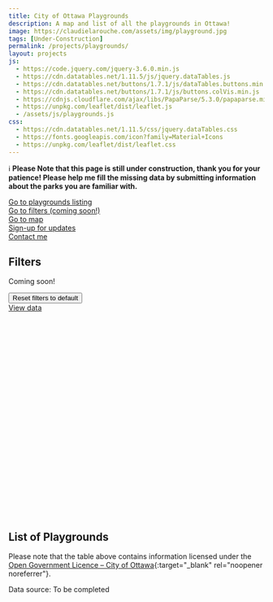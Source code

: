 ```yaml
---
title: City of Ottawa Playgrounds
description: A map and list of all the playgrounds in Ottawa!
image: https://claudielarouche.com/assets/img/playground.jpg
tags: [Under-Construction]
permalink: /projects/playgrounds/
layout: projects
js:
  - https://code.jquery.com/jquery-3.6.0.min.js
  - https://cdn.datatables.net/1.11.5/js/jquery.dataTables.js
  - https://cdn.datatables.net/buttons/1.7.1/js/dataTables.buttons.min.js
  - https://cdn.datatables.net/buttons/1.7.1/js/buttons.colVis.min.js
  - https://cdnjs.cloudflare.com/ajax/libs/PapaParse/5.3.0/papaparse.min.js
  - https://unpkg.com/leaflet/dist/leaflet.js
  - /assets/js/playgrounds.js
css: 
  - https://cdn.datatables.net/1.11.5/css/jquery.dataTables.css
  - https://fonts.googleapis.com/icon?family=Material+Icons
  - https://unpkg.com/leaflet/dist/leaflet.css
---
```


<div class="admonition note">
  <p><span class="admonition-icon">ℹ️</span>
  <strong>Please Note that this page is still under construction, thank you for your patience! Please help me fill the missing data by submitting information about the parks you are familiar with. </strong></p>
</div>

<div class="mt-3">
<a href="#csvData" class="btn btn-primary">
    Go to playgrounds listing
</a>
</div>

<div class="mt-3">
<a href="#filters" class="btn btn-primary" >
    Go to filters (coming soon!)
</a>
</div>

<div class="mt-3">
<a href="#map" class="btn btn-primary" >
    Go to map
</a>
</div>

<div class="mt-3">
<a href="#newsletter" class="btn btn-warning" >
    Sign-up for updates
</a>
</div>

<div class="mt-3">
<a href="https://forms.gle/7YHFbimGH4p5imQD8" class="btn btn-primary" target="_blank">
    Contact me
</a>
</div>


   
## Filters


<form class="form">

Coming soon!	

</form>

<div class="mt-3">
<button class="btn btn-secondary" onclick="clearAllFilters()">
    Reset filters to default
</button>
</div>
<div class="mt-3">
<a href="#csvData" class="btn btn-primary">
        View data
</a>
</div>

<div id="map" style="height: 400px; width: 100%;"></div>


## List of Playgrounds



<div id="csvData"></div>

Please note that the table above contains information licensed under the [Open Government Licence – City of Ottawa](https://ottawa.ca/en/city-hall/open-transparent-and-accountable-government/open-data){:target="_blank" rel="noopener noreferrer"}.

Data source: To be completed